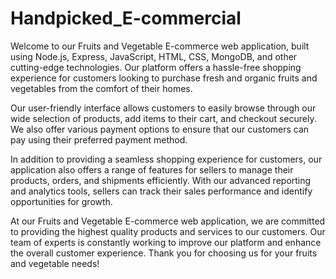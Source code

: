 # Handpicked_E-commercial
Welcome to our Fruits and Vegetable E-commerce web application, built using Node.js, Express, JavaScript, HTML, CSS, MongoDB, and other cutting-edge technologies. Our platform offers a hassle-free shopping experience for customers looking to purchase fresh and organic fruits and vegetables from the comfort of their homes.

Our user-friendly interface allows customers to easily browse through our wide selection of products, add items to their cart, and checkout securely. We also offer various payment options to ensure that our customers can pay using their preferred payment method.

In addition to providing a seamless shopping experience for customers, our application also offers a range of features for sellers to manage their products, orders, and shipments efficiently. With our advanced reporting and analytics tools, sellers can track their sales performance and identify opportunities for growth.

At our Fruits and Vegetable E-commerce web application, we are committed to providing the highest quality products and services to our customers. Our team of experts is constantly working to improve our platform and enhance the overall customer experience. Thank you for choosing us for your fruits and vegetable needs!
